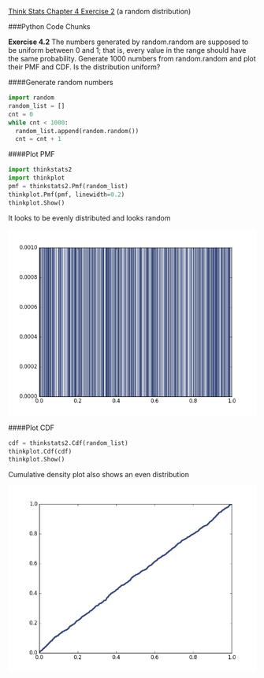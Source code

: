 [Think Stats Chapter 4 Exercise 2](http://greenteapress.com/thinkstats2/html/thinkstats2005.html#toc41) (a random distribution)

###Python Code Chunks

**Exercise 4.2** The numbers generated by random.random are supposed to be uniform between 0 and 1; that is, every value in the range should have the same probability. Generate 1000 numbers from random.random and plot their PMF and CDF. Is the distribution uniform?

####Generate random numbers

```python
import random
random_list = []
cnt = 0
while cnt < 1000:
  random_list.append(random.random())
  cnt = cnt + 1
```

####Plot PMF

```python
import thinkstats2
import thinkplot
pmf = thinkstats2.Pmf(random_list)
thinkplot.Pmf(pmf, linewidth=0.2)
thinkplot.Show()
```

It looks to be evenly distributed and looks random

![image](../img/04-fig-1.png)

####Plot CDF

```python
cdf = thinkstats2.Cdf(random_list)
thinkplot.Cdf(cdf)
thinkplot.Show()
```

Cumulative density plot also shows an even distribution

![image](../img/04-fig-2.png)

